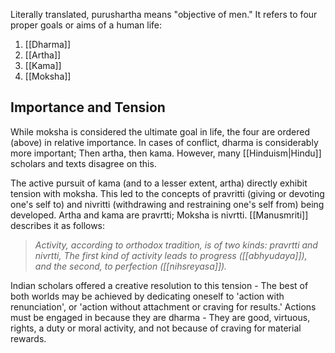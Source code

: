 Literally translated, purushartha means "objective of men." It refers to four proper goals or aims of a human life:

1. [[Dharma]]
2. [[Artha]]
3. [[Kama]]
4. [[Moksha]]

## Importance and Tension

While moksha is considered the ultimate goal in life, the four are ordered (above) in relative importance. In cases of conflict, dharma is considerably more important; Then artha, then kama. However, many [[Hinduism|Hindu]] scholars and texts disagree on this.

The active pursuit of kama (and to a lesser extent, artha) directly exhibit tension with moksha. This led to the concepts of pravritti (giving or devoting one's self to) and nivritti (withdrawing and restraining one's self from) being developed. Artha and kama are pravrtti; Moksha is nivrtti. [[Manusmriti]] describes it as follows:

> *Activity, according to orthodox tradition, is of two kinds: pravrtti and nivrtti,*
> *The first kind of activity leads to progress ([[abhyudaya]]), and the second, to perfection ([[nihsreyasa]]).*

Indian scholars offered a creative resolution to this tension - The best of both worlds may be achieved by dedicating oneself to 'action with renunciation', or 'action without attachment or craving for results.' Actions must be engaged in because they are dharma - They are good, virtuous, rights, a duty or moral activity, and not because of craving for material rewards.